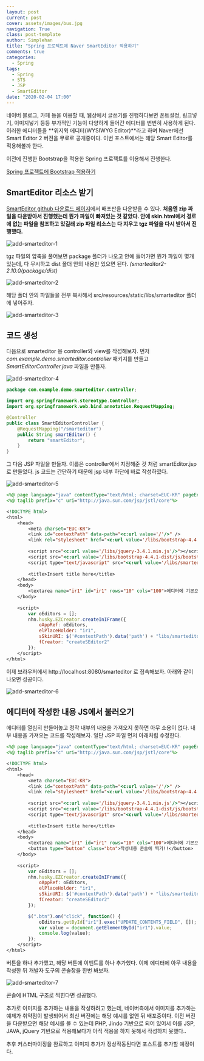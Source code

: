 ```yaml
---
layout: post
current: post
cover: assets/images/bus.jpg
navigation: True
class: post-template
author: Simplehan
title: "Spring 프로젝트에 Naver SmartEditor 적용하기"
comments: true
categories:
  - Spring
tags:
  - Spring
  - STS
  - JSP
  - SmartEditor
date: "2020-02-04 17:00"
---
```


네이버 블로그, 카페 등을 이용할 때, 웹상에서 글쓰기를 진행하다보면 폰트설정, 링크넣기, 이미지넣기 등등 부가적인 기능이 다양하게 들어간 에디터를 번번히 사용하게 된다. 이러한 에디터들을 **위지윅 에디터(WYSIWYG Editor)**라고 하며 Naver에선 Smart Editor 2 버전을 무료로 공개중이다. 이번 포스트에서는 해당 Smart Editor를 적용해볼까 한다.



이전에 진행한 Bootstrap을 적용한 Spring 프로젝트를 이용해서 진행한다.

[Spring 프로젝트에 Bootstrap 적용하기](/spring/add-bootstrap)





## SmartEditor 리소스 받기

[SmartEditor github 다운로드 페이지](https://github.com/naver/smarteditor2/releases)에서 배포판을 다운받을 수 있다. **처음엔 zip 파일을 다운받아서 진행했는데 뭔가 파일이 빠져있는 것 같았다. 안에 skin.html에서 경로에 없는 파일을 참조하고 있길래 zip 파일 리소스는 다 지우고 tgz 파일을 다시 받아서 진행했다.**

![add-smarteditor-1](\assets\built\images\add-smarteditor\add-smarteditor-1.JPG)





tgz 파일의 압축을 풀어보면 package 폴더가 나오고 안에 들어가면 뭔가 파일이 몇개 있는데, 다 무시하고 dist 폴더 안의 내용만 있으면 된다. *(smarteditor2-2.10.0/package/dist)*

![add-smarteditor-2](\assets\built\images\add-smarteditor\add-smarteditor-2.JPG)





해당 폴더 안의 파일들을 전부 복사해서 src/resources/static/libs/smarteditor 폴더에 넣어주자.

![add-smarteditor-3](\assets\built\images\add-smarteditor\add-smarteditor-3.JPG)





## 코드 생성

다음으로 smarteditor 용 controller와 view를 작성해보자. 먼저 *com.example.demo.smarteditor.controller* 패키지를 만들고 *SmartEditorController.java* 파일을 만들자.

![add-smarteditor-4](\assets\built\images\add-smarteditor\add-smarteditor-4.JPG)

```java
package com.example.demo.smarteditor.controller;

import org.springframework.stereotype.Controller;
import org.springframework.web.bind.annotation.RequestMapping;

@Controller
public class SmartEditorController {
	@RequestMapping("/smarteditor")
	public String smartEditor() {
		return "smartEditor";
	}
}
```





그 다음 JSP 파일을 만들자. 이름은 controller에서 지정해준 것 처럼 smartEditor.jsp로 만들었다. js 코드는 간단하기 때문에 jsp 내부 하단에 바로 작성하였다.

![add-smarteditor-5](\assets\built\images\add-smarteditor\add-smarteditor-5.JPG)

```jsp
<%@ page language="java" contentType="text/html; charset=EUC-KR" pageEncoding="EUC-KR"%>
<%@ taglib prefix="c" uri="http://java.sun.com/jsp/jstl/core"%>

<!DOCTYPE html>
<html>
	<head>
		<meta charset="EUC-KR">
		<link id="contextPath" data-path="<c:url value='/'/>" />
		<link rel="stylesheet" href="<c:url value='/libs/bootstrap-4.4.1-dist/css/bootstrap.min.css'/>">
		
		<script src="<c:url value='/libs/jquery-3.4.1.min.js'/>"></script>
		<script src="<c:url value='/libs/bootstrap-4.4.1-dist/js/bootstrap.min.js'/>"></script>
		<script type="text/javascript" src="<c:url value='/libs/smarteditor/js/service/HuskyEZCreator.js'/>" charset="utf-8"></script>
		
		<title>Insert title here</title>
	</head>
	<body>
		<textarea name="ir1" id="ir1" rows="10" cols="100">에디터에 기본으로 삽입할 글(수정 모드)이 없다면 이 value 값을 지정하지 않으시면 됩니다.</textarea>
	</body>
	
	<script>
		var oEditors = [];
		nhn.husky.EZCreator.createInIFrame({
			oAppRef: oEditors,
			elPlaceHolder: "ir1",
			sSkinURI: $('#contextPath').data('path') + "libs/smarteditor/SmartEditor2Skin.html",
			fCreator: "createSEditor2"
		});
	</script>
</html>
```





이제 브라우저에서 http://localhost:8080/smarteditor 로 접속해보자. 아래와 같이 나오면 성공이다.

![add-smarteditor-6](\assets\built\images\add-smarteditor\add-smarteditor-6.JPG)





## 에디터에 작성한 내용 JS에서 불러오기

에디터를 열심히 만들어놓고 정작 내부의 내용을 가져오지 못하면 아무 소용이 없다. 내부 내용을 가져오는 코드를 작성해보자. 일단 JSP 파일 먼저 아래처럼 수정한다.

```jsp
<%@ page language="java" contentType="text/html; charset=EUC-KR" pageEncoding="EUC-KR"%>
<%@ taglib prefix="c" uri="http://java.sun.com/jsp/jstl/core"%>

<!DOCTYPE html>
<html>
	<head>
		<meta charset="EUC-KR">
		<link id="contextPath" data-path="<c:url value='/'/>" />
		<link rel="stylesheet" href="<c:url value='/libs/bootstrap-4.4.1-dist/css/bootstrap.min.css'/>">
		
		<script src="<c:url value='/libs/jquery-3.4.1.min.js'/>"></script>
		<script src="<c:url value='/libs/bootstrap-4.4.1-dist/js/bootstrap.min.js'/>"></script>
		<script type="text/javascript" src="<c:url value='/libs/smarteditor/js/service/HuskyEZCreator.js'/>" charset="utf-8"></script>
		
		<title>Insert title here</title>
	</head>
	<body>
		<textarea name="ir1" id="ir1" rows="10" cols="100">에디터에 기본으로 삽입할 글(수정 모드)이 없다면 이 value 값을 지정하지 않으시면 됩니다.</textarea>
		<button type="button" class="btn">작성내용 콘솔에 찍기!!</button>
	</body>
	
	<script>
		var oEditors = [];
		nhn.husky.EZCreator.createInIFrame({
			oAppRef: oEditors,
			elPlaceHolder: "ir1",
			sSkinURI: $('#contextPath').data('path') + "libs/smarteditor/SmartEditor2Skin.html",
			fCreator: "createSEditor2"
		});

		$(".btn").on("click", function() {
			oEditors.getById["ir1"].exec("UPDATE_CONTENTS_FIELD", []);
			var value = document.getElementById("ir1").value;
			console.log(value);
		});
	</script>
</html>
```





버튼을 하나 추가했고, 해당 버튼에 이벤트를 하나 추가했다. 이제 에디터에 아무 내용을 작성한 뒤 개발자 도구의 콘솔창을 한번 봐보자.

![add-smarteditor-7](\assets\built\images\add-smarteditor\add-smarteditor-7.JPG)

콘솔에 HTML 구조로 찍힌다면 성공했다.

추가로 이미지를 추가하는 내용을 작성하려고 했는데, 네이버측에서 이미지를 추가하는 예제가 취약점이 발생되어서 최신 버전에는 해당 예시를 없앤 뒤 배포중이다. 이전 버전을 다운받으면 해당 예시를 볼 수 있는데 PHP, Jindo 기반으로 되어 있어서 이를 JSP, JAVA, jQuery 기반으로 적용해보다가 아직 적용을 하지 못해서 작성하지 못했다..

추후 커스터마이징을 완료하고 이미지 추가가 정상작동된다면 포스트를 추가할 예정이다.
